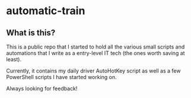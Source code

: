 # automatic-train
## What is this?

This is a public repo that I started to hold all the various small scripts and automations that I write as a entry-level IT tech (the ones worth saving at least). 

Currently, it contains my daily driver AutoHotKey script as well as a few PowerShell scripts I have started working on.

Always looking for feedback!